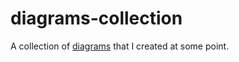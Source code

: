 # diagrams-collection

A collection of [diagrams](http://projects.haskell.org/diagrams/) that
I created at some point.
